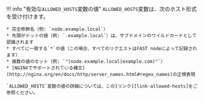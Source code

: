[link-allowed-hosts]:               http://nginx.org/en/docs/http/server_names.html

!!! info "有効な`ALLOWED_HOSTS`変数の値"
    `ALLOWED_HOSTS`変数は、次のホスト形式を受け付けます。

    * 完全修飾名（例: `node.example.local`）
    * 先頭がドットの値（例: `.example.local`）は、サブドメインのワイルドカードとして認識されます
    * すべてに一致する`*`の値（この場合、すべてのリクエストはFAST nodeによって記録されます）
    * 複数の値のセット（例: `"(node.example.local|example.com)"`）
    * [NGINXでサポートされている構文](http://nginx.org/en/docs/http/server_names.html#regex_names)の正規表現

    `ALLOWED_HOSTS`変数の値の詳細については、この[リンク][link-allowed-hosts]をご参照ください。